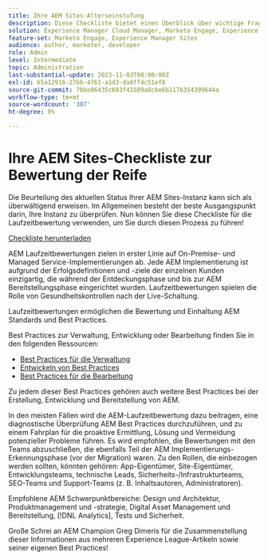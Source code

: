 ```yaml
---
title: Ihre AEM Sites-Alterseinstufung
description: Diese Checkliste bietet einen Überblick über wichtige Fragen, die Sie und Ihr Team bei der Beurteilung der Reife Ihrer AEM Sites-Instanz beantworten sollten.
solution: Experience Manager Cloud Manager, Marketo Engage, Experience Manager Sites
feature-set: Marketo Engage, Experience Manager Sites
audience: author, marketer, developer
role: Admin
level: Intermediate
topic: Administration
last-substantial-update: 2023-11-03T00:00:00Z
exl-id: 65a12916-27bb-4761-a1d3-da8ff4c51ef8
source-git-commit: 7bbe86435c683f41509a8cbe6b117b354309644a
workflow-type: tm+mt
source-wordcount: '307'
ht-degree: 0%

---
```


# Ihre AEM Sites-Checkliste zur Bewertung der Reife

Die Beurteilung des aktuellen Status Ihrer AEM Sites-Instanz kann sich als überwältigend erweisen. Im Allgemeinen besteht der beste Ausgangspunkt darin, Ihre Instanz zu überprüfen. Nun können Sie diese Checkliste für die Laufzeitbewertung verwenden, um Sie durch diesen Prozess zu führen!

[Checkliste herunterladen](assets/AEM-Sites-Maturity-Assessment.xlsx)

AEM Laufzeitbewertungen zielen in erster Linie auf On-Premise- und Managed Service-Implementierungen ab. Jede AEM Implementierung ist aufgrund der Erfolgsdefinitionen und -ziele der einzelnen Kunden einzigartig, die während der Entdeckungsphase und bis zur AEM Bereitstellungsphase eingerichtet wurden. Laufzeitbewertungen spielen die Rolle von Gesundheitskontrollen nach der Live-Schaltung.

Laufzeitbewertungen ermöglichen die Bewertung und Einhaltung AEM Standards und Best Practices.

Best Practices zur Verwaltung, Entwicklung oder Bearbeitung finden Sie in den folgenden Ressourcen:

* [Best Practices für die Verwaltung](https://experienceleague.adobe.com/docs/experience-manager-65/administering/bestpractices/administer-best-practices.html?lang=en)
* [Entwickeln von Best Practices](https://experienceleague.adobe.com/docs/experience-manager-65/developing/bestpractices/best-practices.html?lang=en)
* [Best Practices für die Bearbeitung](https://experienceleague.adobe.com/docs/experience-manager-65/authoring/authoring/best-practices.html?lang=en)

Zu jedem dieser Best Practices gehören auch weitere Best Practices bei der Erstellung, Entwicklung und Bereitstellung von AEM.

In den meisten Fällen wird die AEM-Laufzeitbewertung dazu beitragen, eine diagnostische Überprüfung AEM Best Practices durchzuführen, und zu einem Fahrplan für die proaktive Ermittlung, Lösung und Vermeidung potenzieller Probleme führen. Es wird empfohlen, die Bewertungen mit den Teams abzuschließen, die ebenfalls Teil der AEM Implementierungs-Erkennungsphase (vor der Migration) waren. Zu den Rollen, die einbezogen werden sollten, könnten gehören: App-Eigentümer, Site-Eigentümer, Entwicklungsteams, technische Leads, Sicherheits-/Infrastrukturteams, SEO-Teams und Support-Teams (z. B. Inhaltsautoren, Administratoren).

Empfohlene AEM Schwerpunktbereiche: Design und Architektur, Produktmanagement und -strategie, Digital Asset Management und Bereitstellung, [!DNL Analytics], Tests und Sicherheit.

Große Schrei an AEM Champion Greg Dimeris für die Zusammenstellung dieser Informationen aus mehreren Experience League-Artikeln sowie seiner eigenen Best Practices!

